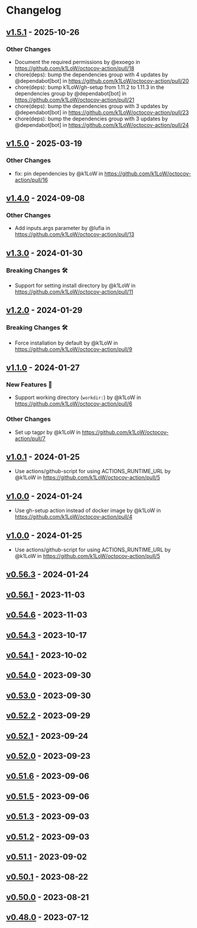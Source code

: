 # Changelog

## [v1.5.1](https://github.com/k1LoW/octocov-action/compare/v1.5.0...v1.5.1) - 2025-10-26
### Other Changes
- Document the required permissions by @exoego in https://github.com/k1LoW/octocov-action/pull/18
- chore(deps): bump the dependencies group with 4 updates by @dependabot[bot] in https://github.com/k1LoW/octocov-action/pull/20
- chore(deps): bump k1LoW/gh-setup from 1.11.2 to 1.11.3 in the dependencies group by @dependabot[bot] in https://github.com/k1LoW/octocov-action/pull/21
- chore(deps): bump the dependencies group with 3 updates by @dependabot[bot] in https://github.com/k1LoW/octocov-action/pull/23
- chore(deps): bump the dependencies group with 3 updates by @dependabot[bot] in https://github.com/k1LoW/octocov-action/pull/24

## [v1.5.0](https://github.com/k1LoW/octocov-action/compare/v1.4.0...v1.5.0) - 2025-03-19
### Other Changes
- fix: pin dependencies by @k1LoW in https://github.com/k1LoW/octocov-action/pull/16

## [v1.4.0](https://github.com/k1LoW/octocov-action/compare/v1.3.0...v1.4.0) - 2024-09-08
### Other Changes
- Add inputs.args parameter by @lufia in https://github.com/k1LoW/octocov-action/pull/13

## [v1.3.0](https://github.com/k1LoW/octocov-action/compare/v1.2.0...v1.3.0) - 2024-01-30
### Breaking Changes 🛠
- Support for setting install directory by @k1LoW in https://github.com/k1LoW/octocov-action/pull/11

## [v1.2.0](https://github.com/k1LoW/octocov-action/compare/v1.1.0...v1.2.0) - 2024-01-29
### Breaking Changes 🛠
- Force installation by default by @k1LoW in https://github.com/k1LoW/octocov-action/pull/9

## [v1.1.0](https://github.com/k1LoW/octocov-action/compare/v1.0.1...v1.1.0) - 2024-01-27
### New Features 🎉
- Support working directory (`workdir:`) by @k1LoW in https://github.com/k1LoW/octocov-action/pull/6
### Other Changes
- Set up tagpr by @k1LoW in https://github.com/k1LoW/octocov-action/pull/7

## [v1.0.1](https://github.com/k1LoW/octocov-action/compare/v1.0.0...v1.0.1) - 2024-01-25
- Use actions/github-script for using ACTIONS_RUNTIME_URL by @k1LoW in https://github.com/k1LoW/octocov-action/pull/5

## [v1.0.0](https://github.com/k1LoW/octocov-action/compare/v0.54.6...v1.0.0) - 2024-01-24
- Use gh-setup action instead of docker image by @k1LoW in https://github.com/k1LoW/octocov-action/pull/4

## [v1.0.0](https://github.com/k1LoW/octocov-action/compare/v1.0.0...v1) - 2024-01-25
- Use actions/github-script for using ACTIONS_RUNTIME_URL by @k1LoW in https://github.com/k1LoW/octocov-action/pull/5

## [v0.56.3](https://github.com/k1LoW/octocov-action/compare/v0.54.6...v0.56.3) - 2024-01-24

## [v0.56.1](https://github.com/k1LoW/octocov-action/compare/v0.54.3...v0.56.1) - 2023-11-03

## [v0.54.6](https://github.com/k1LoW/octocov-action/compare/v0.54.3...v0.54.6) - 2023-11-03

## [v0.54.3](https://github.com/k1LoW/octocov-action/compare/v0.54.1...v0.54.3) - 2023-10-17

## [v0.54.1](https://github.com/k1LoW/octocov-action/compare/v0.54.0...v0.54.1) - 2023-10-02

## [v0.54.0](https://github.com/k1LoW/octocov-action/compare/v0.53.0...v0.54.0) - 2023-09-30

## [v0.53.0](https://github.com/k1LoW/octocov-action/compare/v0.52.2...v0.53.0) - 2023-09-30

## [v0.52.2](https://github.com/k1LoW/octocov-action/compare/v0.52.1...v0.52.2) - 2023-09-29

## [v0.52.1](https://github.com/k1LoW/octocov-action/compare/v0.52.0...v0.52.1) - 2023-09-24

## [v0.52.0](https://github.com/k1LoW/octocov-action/compare/v0.51.6...v0.52.0) - 2023-09-23

## [v0.51.6](https://github.com/k1LoW/octocov-action/compare/v0.51.5...v0.51.6) - 2023-09-06

## [v0.51.5](https://github.com/k1LoW/octocov-action/compare/v0.51.3...v0.51.5) - 2023-09-06

## [v0.51.3](https://github.com/k1LoW/octocov-action/compare/v0.51.2...v0.51.3) - 2023-09-03

## [v0.51.2](https://github.com/k1LoW/octocov-action/compare/v0.51.1...v0.51.2) - 2023-09-03

## [v0.51.1](https://github.com/k1LoW/octocov-action/compare/v0.50.1...v0.51.1) - 2023-09-02

## [v0.50.1](https://github.com/k1LoW/octocov-action/compare/v0.50.0...v0.50.1) - 2023-08-22

## [v0.50.0](https://github.com/k1LoW/octocov-action/compare/v0.48.0...v0.50.0) - 2023-08-21

## [v0.48.0](https://github.com/k1LoW/octocov-action/compare/v0.47.4...v0.48.0) - 2023-07-12

